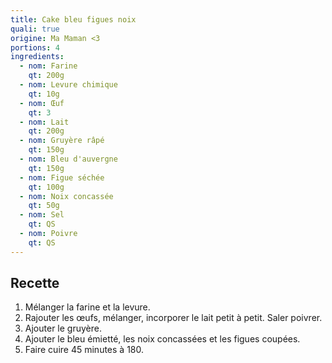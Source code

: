 ```yaml
---
title: Cake bleu figues noix
quali: true
origine: Ma Maman <3
portions: 4
ingredients:
  - nom: Farine
    qt: 200g
  - nom: Levure chimique
    qt: 10g
  - nom: Œuf
    qt: 3
  - nom: Lait
    qt: 200g
  - nom: Gruyère râpé
    qt: 150g
  - nom: Bleu d'auvergne
    qt: 150g
  - nom: Figue séchée
    qt: 100g
  - nom: Noix concassée
    qt: 50g
  - nom: Sel
    qt: QS
  - nom: Poivre
    qt: QS
---
```


Recette
-------

1. Mélanger la farine et la levure.
2. Rajouter les œufs, mélanger, incorporer le lait petit à petit. Saler poivrer.
3. Ajouter le gruyère.
4. Ajouter le bleu émietté, les noix concassées et les figues coupées.
5. Faire cuire 45 minutes à 180.
